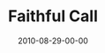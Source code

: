 ---
layout: message
category: message
series: "The Faithful"
title: "Faithful Call"
date: 2010-08-29-00-00
message_id: 635
---